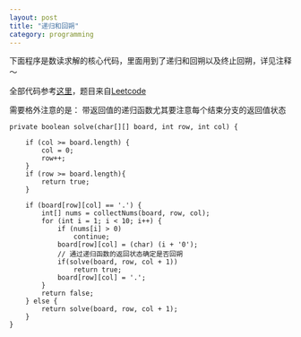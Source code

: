 ```yaml
---
layout: post
title: "递归和回朔"
category: programming
---
```


下面程序是数读求解的核心代码，里面用到了递归和回朔以及终止回朔，详见注释～

全部代码参考[这里](https://github.com/wfwei/coding/blob/master/leetcode/35-sudoku.java)，题目来自[Leetcode](http://leetcode.com/onlinejudge#question_37)

需要格外注意的是： 带返回值的递归函数尤其要注意每个结束分支的返回值状态

    private boolean solve(char[][] board, int row, int col) {

		if (col >= board.length) {
			col = 0;
			row++;
		}
		if (row >= board.length){
			return true;
		}

		if (board[row][col] == '.') {
			int[] nums = collectNums(board, row, col);
			for (int i = 1; i < 10; i++) {
				if (nums[i] > 0)
					continue;
				board[row][col] = (char) (i + '0');
                // 通过递归函数的返回状态确定是否回朔
				if(solve(board, row, col + 1))
					return true;
				board[row][col] = '.';
			}
			return false;
		} else {
			return solve(board, row, col + 1);
		}
	}


